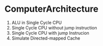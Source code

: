 # ComputerArchitecture
<ol>
  <li>ALU in Single Cycle CPU</li>
  <li>Single Cycle CPU without jump instruction</li>
  <li>Single Cycle CPU with jump Instrucion</li>
  <li>Simulate Directed-mapped Cache</li>
</ol>
